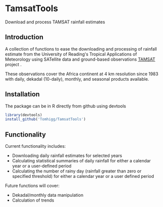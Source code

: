 # TamsatTools
Download and process TAMSAT rainfall estimates

## Introduction
A collection of functions to ease the downloading and processing of rainfall estimate from the University of Reading's Tropical Applications of Meteorology using SATellite data and ground-based observations [TAMSAT](http://www.tamsat.org.uk/) project .

These observations cover the Africa continent at 4 km resolution since 1983 with daily, dekadal (10-daily), monthly, and seasonal  products available.

## Installation

The package can be in R directly from github using devtools

```R
library(devtools)
install_github('Tomhigg/TamsatTools')
```
## Functionality

Current functionality includes:
- Downloading daily rainfall estimates for selected years
- Calculating statistical  summaries of daily rainfall for either a calendar  year or a user-defined period
- Calculating the number of rainy day (rainfall greater than zero or specified threshold) for either a calendar  year or a user defined period

Future functions will cover:
- Dekadal/monthly  data manipulation
- Calculation of trends
 
